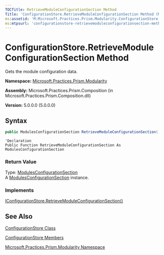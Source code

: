 ```yaml
---
TOCTitle: RetrieveModuleConfigurationSection Method
Title: 'ConfigurationStore.RetrieveModuleConfigurationSection Method (Microsoft.Practices.Prism.Modularity)'
ms:assetid: 'M:Microsoft.Practices.Prism.Modularity.ConfigurationStore.RetrieveModuleConfigurationSection'
ms:mtpsurl: 'configurationstore-retrievemoduleconfigurationsection-method-mspp-modularity.md'
---
```


# ConfigurationStore.RetrieveModuleConfigurationSection Method

Gets the module configuration data.

**Namespace:** [Microsoft.Practices.Prism.Modularity](/patterns-practices/reference/mspp-modularity-namespace)

**Assembly:** Microsoft.Practices.Prism.Composition (in Microsoft.Practices.Prism.Composition.dll)

**Version:** 5.0.0.0 (5.0.0.0)

## Syntax

```C#
public ModulesConfigurationSection RetrieveModuleConfigurationSection()
```

```VB
'Declaration
Public Function RetrieveModuleConfigurationSection As ModulesConfigurationSection
```

### Return Value

Type: [ModulesConfigurationSection](/patterns-practices/reference/modulesconfigurationsection-class-mspp-modularity)<br/>
A [ModulesConfigurationSection](/patterns-practices/reference/modulesconfigurationsection-class-mspp-modularity) instance.

### Implements

[IConfigurationStore.RetrieveModuleConfigurationSection()](/patterns-practices/reference/iconfigurationstore-retrievemoduleconfigurationsection-method-mspp-modularity)

## See Also

[ConfigurationStore Class](/patterns-practices/reference/configurationstore-class-mspp-modularity)

[ConfigurationStore Members](/patterns-practices/reference/configurationstore-members-mspp-modularity)

[Microsoft.Practices.Prism.Modularity Namespace](/patterns-practices/reference/mspp-modularity-namespace)